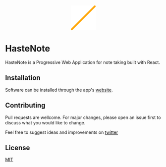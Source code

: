 <p align="center">
    <img src="notes/icon_transparent.svg" width="80">
</p>

# HasteNote

HasteNote is a Progressive Web Application for note taking built with React.

## Installation

Software can be installed through the app's [website](https://hastenote-tau.vercel.app/).

## Contributing

Pull requests are wellcome. For major changes, please open an issue first to discuss what you would like to change.

Feel free to suggest ideas and improvements on [twitter](https://twitter.com/codeandjoy)

## License

[MIT](https://choosealicense.com/licenses/mit/)